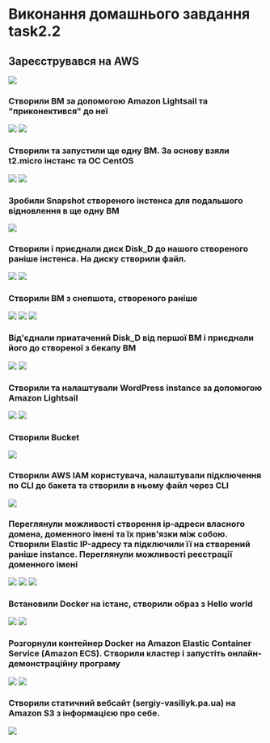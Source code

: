# Виконання домашнього завдання task2.2
## Зареєструвався на AWS

![](https://drive.google.com/uc?export=view&id=1Qn4AbD7qoyv3Ja6n9SBCXaOhFEc5h_id)

### Створили ВМ за допомогою Amazon Lightsail та "приконектився" до неї
![](https://drive.google.com/uc?export=view&id=1Fe8cnxOeAH-Z_R1HP8A_1NXsq3gRwJWJ)
![](https://drive.google.com/uc?export=view&id=1IQfnY5QiFXOU526iU7RIK3JdqvSUe90F)

### Створили та запустили ще одну ВМ. За основу взяли t2.micro інстанс та ОС CentOS
![](https://drive.google.com/uc?export=view&id=1GYY37VLvjzGzvG8fMKgIaQB7xWmVd8nZ)
![](https://drive.google.com/uc?export=view&id=1DKZsQDNX5FpqqybE6x_ME2bh3r43K9rP)

### Зробили Snapshot створеного інстенса для подальшого відновлення в ще одну ВМ
![](https://drive.google.com/uc?export=view&id=119RsWiX5FGLezLIpo9xwgPl9mgwiY85k)

### Створили і приєднали диск Disk_D до нашого створеного раніше інстенса. На диску створили файл.
![](https://drive.google.com/uc?export=view&id=1DD8-_b2ulCZyNiaf9A_7kwAvoqbjcn4t)
![](https://drive.google.com/uc?export=view&id=13e_xcRnJlev0r3TOk4iuD2Krm_rqcOcx)

### Створили ВМ з снепшота, створеного раніше
![](https://drive.google.com/uc?export=view&id=1lNeB8qY4u9n4Ng5mJO4JY7UEhaCe4EHU)
![](https://drive.google.com/uc?export=view&id=114SlD6Hwmh2mCmE9eaUW3k-Tzy4KJk5K)
![](https://drive.google.com/uc?export=view&id=1JKM3zy3z-CPawNu618SC8I5U2xxtHf4v)


### Від'єднали приатачений Disk_D від першої ВМ і приєднали його до створеної з бекапу ВМ
![](https://drive.google.com/uc?export=view&id=1xpwBteQqU87_EQZQQRhKHJyFkAG8WZIn)
![](https://drive.google.com/uc?export=view&id=1GkLe5YXwJ4-yl8pGUIqgApFg-JMt36QB)

### Створили та налаштували WordPress instance за допомогою Amazon Lightsail
![](https://drive.google.com/uc?export=view&id=1apFE_qmGjcByAp_bfu4uw0V2ZOre06zf)
![](https://drive.google.com/uc?export=view&id=1WSHVK7SMR3SwU3y0ASu8utzU24_2I_My)

### Створили Bucket 
![](https://drive.google.com/uc?export=view&id=1rJTTjtBEO23AmxKKXbxjV8VxEZk22QiB)

### Створили AWS IAM користувача, налаштували підключення по CLI до бакета та створили в ньому файл через CLI  
![](https://drive.google.com/uc?export=view&id=1G_LKLQFCrZdwTetqQj3i7xSDBgEejqOX)

### Переглянули можливості створення ip-адреси власного домена, доменного імені та їх прив'язки між собою. Створили Elastic IP-адресу та підключили її на створений раніше instance. Переглянули можливості реєстрації доменного імені
![](https://drive.google.com/uc?export=view&id=1N6x4n9o67BaBI4xlFONXEDPhv1wEpTsS)
![](https://drive.google.com/uc?export=view&id=1F4hIhocLR7A5PtY8AiB0mgE9CwQlKg87)
![](https://drive.google.com/uc?export=view&id=1tIE27KyWojukXaEax-BVkQr7rq7Gl5lN)

### Встановили Docker на істанс, створили образ з Hello world
![](https://drive.google.com/uc?export=view&id=1dvI84xbCtfXBDXxPg7u8dpa3X-HjROdG)
![](https://drive.google.com/uc?export=view&id=1B9faRtJ993X72UCwh7apsy7W1CVo2loP)

### Розгорнули контейнер Docker на Amazon Elastic Container Service (Amazon ECS). Створили кластер і запустіть онлайн-демонстраційну програму
![](https://drive.google.com/uc?export=view&id=1axwEpdS_Gtnp9lOb1buFLnURgYoJaRc1)
![](https://drive.google.com/uc?export=view&id=1wcP2vhrN-BBY43VVw0GKxB9YPm5LJAT5)

### Створили статичний вебсайт (sergiy-vasiliyk.pa.ua) на Amazon S3 з інформацією про себе.
![](https://drive.google.com/uc?export=view&id=1EzRvFVpNc17MuzIwai4v-Q7CyH2pf57V)





